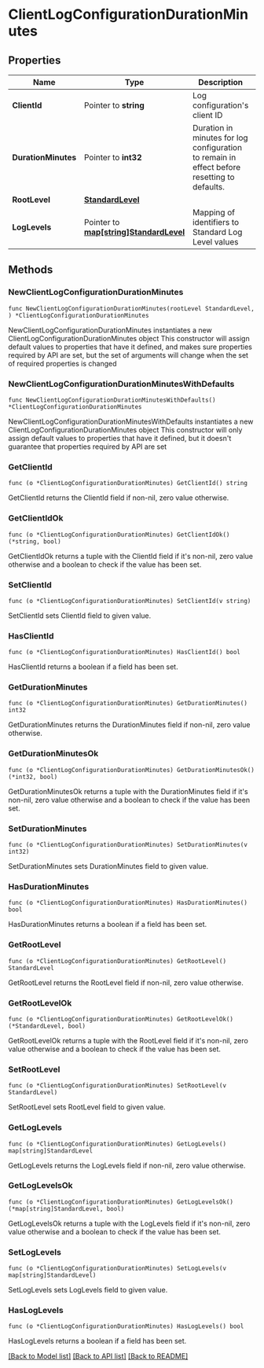 # ClientLogConfigurationDurationMinutes

## Properties

Name | Type | Description | Notes
------------ | ------------- | ------------- | -------------
**ClientId** | Pointer to **string** | Log configuration&#39;s client ID | [optional] 
**DurationMinutes** | Pointer to **int32** | Duration in minutes for log configuration to remain in effect before resetting to defaults. | [optional] [default to 240]
**RootLevel** | [**StandardLevel**](StandardLevel.md) |  | 
**LogLevels** | Pointer to [**map[string]StandardLevel**](StandardLevel.md) | Mapping of identifiers to Standard Log Level values | [optional] 

## Methods

### NewClientLogConfigurationDurationMinutes

`func NewClientLogConfigurationDurationMinutes(rootLevel StandardLevel, ) *ClientLogConfigurationDurationMinutes`

NewClientLogConfigurationDurationMinutes instantiates a new ClientLogConfigurationDurationMinutes object
This constructor will assign default values to properties that have it defined,
and makes sure properties required by API are set, but the set of arguments
will change when the set of required properties is changed

### NewClientLogConfigurationDurationMinutesWithDefaults

`func NewClientLogConfigurationDurationMinutesWithDefaults() *ClientLogConfigurationDurationMinutes`

NewClientLogConfigurationDurationMinutesWithDefaults instantiates a new ClientLogConfigurationDurationMinutes object
This constructor will only assign default values to properties that have it defined,
but it doesn't guarantee that properties required by API are set

### GetClientId

`func (o *ClientLogConfigurationDurationMinutes) GetClientId() string`

GetClientId returns the ClientId field if non-nil, zero value otherwise.

### GetClientIdOk

`func (o *ClientLogConfigurationDurationMinutes) GetClientIdOk() (*string, bool)`

GetClientIdOk returns a tuple with the ClientId field if it's non-nil, zero value otherwise
and a boolean to check if the value has been set.

### SetClientId

`func (o *ClientLogConfigurationDurationMinutes) SetClientId(v string)`

SetClientId sets ClientId field to given value.

### HasClientId

`func (o *ClientLogConfigurationDurationMinutes) HasClientId() bool`

HasClientId returns a boolean if a field has been set.

### GetDurationMinutes

`func (o *ClientLogConfigurationDurationMinutes) GetDurationMinutes() int32`

GetDurationMinutes returns the DurationMinutes field if non-nil, zero value otherwise.

### GetDurationMinutesOk

`func (o *ClientLogConfigurationDurationMinutes) GetDurationMinutesOk() (*int32, bool)`

GetDurationMinutesOk returns a tuple with the DurationMinutes field if it's non-nil, zero value otherwise
and a boolean to check if the value has been set.

### SetDurationMinutes

`func (o *ClientLogConfigurationDurationMinutes) SetDurationMinutes(v int32)`

SetDurationMinutes sets DurationMinutes field to given value.

### HasDurationMinutes

`func (o *ClientLogConfigurationDurationMinutes) HasDurationMinutes() bool`

HasDurationMinutes returns a boolean if a field has been set.

### GetRootLevel

`func (o *ClientLogConfigurationDurationMinutes) GetRootLevel() StandardLevel`

GetRootLevel returns the RootLevel field if non-nil, zero value otherwise.

### GetRootLevelOk

`func (o *ClientLogConfigurationDurationMinutes) GetRootLevelOk() (*StandardLevel, bool)`

GetRootLevelOk returns a tuple with the RootLevel field if it's non-nil, zero value otherwise
and a boolean to check if the value has been set.

### SetRootLevel

`func (o *ClientLogConfigurationDurationMinutes) SetRootLevel(v StandardLevel)`

SetRootLevel sets RootLevel field to given value.


### GetLogLevels

`func (o *ClientLogConfigurationDurationMinutes) GetLogLevels() map[string]StandardLevel`

GetLogLevels returns the LogLevels field if non-nil, zero value otherwise.

### GetLogLevelsOk

`func (o *ClientLogConfigurationDurationMinutes) GetLogLevelsOk() (*map[string]StandardLevel, bool)`

GetLogLevelsOk returns a tuple with the LogLevels field if it's non-nil, zero value otherwise
and a boolean to check if the value has been set.

### SetLogLevels

`func (o *ClientLogConfigurationDurationMinutes) SetLogLevels(v map[string]StandardLevel)`

SetLogLevels sets LogLevels field to given value.

### HasLogLevels

`func (o *ClientLogConfigurationDurationMinutes) HasLogLevels() bool`

HasLogLevels returns a boolean if a field has been set.


[[Back to Model list]](../README.md#documentation-for-models) [[Back to API list]](../README.md#documentation-for-api-endpoints) [[Back to README]](../README.md)


